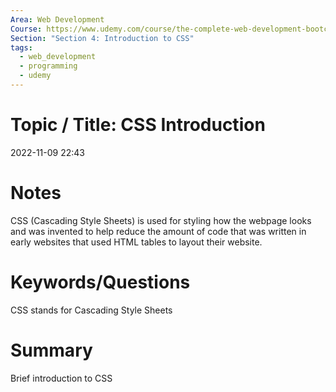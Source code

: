 ```yaml
---
Area: Web Development
Course: https://www.udemy.com/course/the-complete-web-development-bootcamp/
Section: "Section 4: Introduction to CSS"
tags:
  - web_development
  - programming
  - udemy
---
```


# Topic / Title: CSS Introduction

2022-11-09
22:43


# Notes
CSS (Cascading Style Sheets) is used for styling how the webpage looks and was invented to help reduce the amount of code that was written in early websites that used HTML tables to layout their website.
# Keywords/Questions
CSS stands for Cascading Style Sheets
# Summary
Brief introduction to CSS
